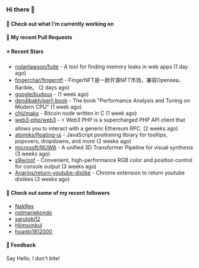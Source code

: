 ### Hi there 👋

#### 👷 Check out what I'm currently working on

#### 🔨 My recent Pull Requests


#### ⭐ Recent Stars

- [nolanlawson/fuite](https://github.com/nolanlawson/fuite) - A tool for finding memory leaks in web apps (1 day ago)
- [fingerchar/fingernft](https://github.com/fingerchar/fingernft) - FingerNFT是一款开源NFT市场，兼容Opensea、Rarible。 (2 days ago)
- [google/budoux](https://github.com/google/budoux) -  (1 week ago)
- [dendibakh/perf-book](https://github.com/dendibakh/perf-book) - The book &#34;Performance Analysis and Tuning on Modern CPU&#34; (1 week ago)
- [chjj/mako](https://github.com/chjj/mako) - Bitcoin node written in C (1 week ago)
- [web3-php/web3](https://github.com/web3-php/web3) - ⚡️ Web3 PHP is a supercharged PHP API client that allows you to interact with a generic Ethereum RPC. (2 weeks ago)
- [atomiks/floating-ui](https://github.com/atomiks/floating-ui) - JavaScript positioning library for tooltips, popovers, dropdowns, and more (2 weeks ago)
- [microsoft/NUWA](https://github.com/microsoft/NUWA) - A unified 3D Transformer Pipeline for visual synthesis (3 weeks ago)
- [s9w/oof](https://github.com/s9w/oof) - Convenient, high-performance RGB color and position control for console output (3 weeks ago)
- [Anarios/return-youtube-dislike](https://github.com/Anarios/return-youtube-dislike) - Chrome extension to return youtube dislikes (3 weeks ago)

#### 👯 Check out some of my recent followers

- [NakRex](https://github.com/NakRex)
- [notmariekondo](https://github.com/notmariekondo)
- [sarutobi12](https://github.com/sarutobi12)
- [Hiimsonkul](https://github.com/Hiimsonkul)
- [hoanbi1812000](https://github.com/hoanbi1812000)

#### 💬 Feedback

Say Hello, I don't bite!